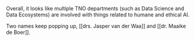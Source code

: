 Overall, it looks like multiple TNO departments (such as Data Science and Data Ecosystems) are involved with things related to humane and ethical AI.

Two names keep popping up, [[drs. Jasper van der Waa]] and [[dr. Maaike de Boer]].
